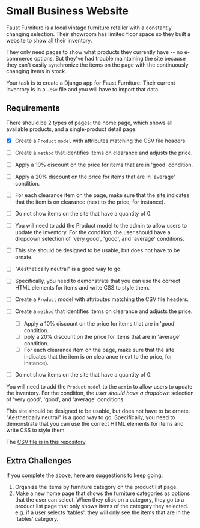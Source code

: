 # Small Business Website

Faust Furniture is a local vintage furniture retailer with a constantly changing selection. Their showroom has limited floor space so they built a website to show all their inventory.

They only need pages to show what products they currently have -- no e-commerce options. But they've had trouble maintaining the site because they can't easily synchronize the items on the page with the continuously changing items in stock.

Your task is to create a Django app for Faust Furniture. Their current inventory is in a `.csv` file and you will have to import that data.

## Requirements

There should be 2 types of pages: the home page, which shows all available products, and a single-product detail page.

- [x] Create a `Product` `model` with attributes matching the CSV file headers.
- [ ] Create a `method` that identifies items on clearance and adjusts the price.
- [ ] Apply a 10% discount on the price for items that are in 'good' condition.
- [ ] Apply a 20% discount on the price for items that are in 'average' condition.
- [ ] For each clearance item on the page, make sure that the site indicates that the item is on clearance (next to the price, for instance).
- [ ] Do not show items on the site that have a quantity of 0.
- [ ] You will need to add the Product model to the admin to allow users to update the inventory. For the condition, the user should have a dropdown selection of 'very good', 'good', and 'average' conditions.
- [ ] This site should be designed to be usable, but does not have to be ornate. 
- [ ] "Aesthetically neutral" is a good way to go. 
- [ ] Specifically, you need to demonstrate that you can use the correct HTML elements for items and write CSS to style them.

- [ ] Create a `Product` model with attributes matching the CSV file headers.
- [ ] Create a `method` that identifies items on clearance and adjusts the price.
    - [ ] Apply a 10% discount on the price for items that are in 'good' condition.
    - [ ] pply a 20% discount on the price for items that are in 'average' condition.
    - [ ] For each clearance item on the page, make sure that the site indicates that the item is on clearance (next to the price, for instance).
- [ ] Do not show items on the site that have a quantity of 0.

You will need to add the `Product` `model` to the `admin` to allow users to update the inventory. For the condition, the _user should have a dropdown_ selection of 'very good', 'good', and 'average' conditions.

This site should be designed to be usable, but does not have to be ornate. "Aesthetically neutral" is a good way to go. Specifically, you need to demonstrate that you can use the correct HTML elements for items and write CSS to style them.

The [CSV file is in this repository](inventory.csv).

## Extra Challenges

If you complete the above, here are suggestions to keep going.

1. Organize the items by furniture category on the product list page.
2. Make a new home page that shows the furniture categories as options that the user can select. When they click on a category, they go to a product list page that only shows items of the category they selected. e.g. if a user selects 'tables', they will only see the items that are in the 'tables' category.
